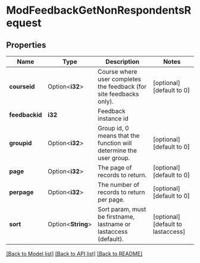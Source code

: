 # ModFeedbackGetNonRespondentsRequest

## Properties

Name | Type | Description | Notes
------------ | ------------- | ------------- | -------------
**courseid** | Option<**i32**> | Course where user completes the feedback (for site feedbacks only). | [optional][default to 0]
**feedbackid** | **i32** | Feedback instance id | 
**groupid** | Option<**i32**> | Group id, 0 means that the function will determine the user group. | [optional][default to 0]
**page** | Option<**i32**> | The page of records to return. | [optional][default to 0]
**perpage** | Option<**i32**> | The number of records to return per page. | [optional][default to 0]
**sort** | Option<**String**> | Sort param, must be firstname, lastname or lastaccess (default). | [optional][default to lastaccess]

[[Back to Model list]](../README.md#documentation-for-models) [[Back to API list]](../README.md#documentation-for-api-endpoints) [[Back to README]](../README.md)


